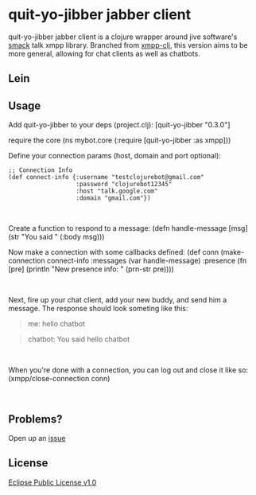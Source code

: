 
# quit-yo-jibber jabber client

quit-yo-jibber jabber client is a clojure wrapper around jive software's [smack](http://www.igniterealtime.org/projects/smack/) talk xmpp library. Branched from [xmpp-clj](http://github.com/zkim/xmpp-clj), this version aims to be more general, allowing for chat clients as well as chatbots.

## Lein


## Usage
Add quit-yo-jibber to your deps (project.clj):
    [quit-yo-jibber "0.3.0"]

require the core
    (ns mybot.core
      (:require [quit-yo-jibber :as xmpp]))
<br />

Define your connection params (host, domain and port optional):

    ;; Connection Info
    (def connect-info {:username "testclojurebot@gmail.com"
                       :password "clojurebot12345"
                       :host "talk.google.com"
                       :domain "gmail.com"})
<br />

Create a function to respond to a message:
    (defn handle-message [msg]
      (str "You said " (:body msg)))

Now make a connection with some callbacks defined:
    (def conn (make-connection connect-info 
                 :messages (var handle-message)
                 :presence (fn [pre] (println "New presence info: " (prn-str pre))))

<br />


    
Next, fire up your chat client, add your new buddy, and send him a message.  The response should look someting like this:

> me: hello chatbot  

> chatbot: You said hello chatbot
<br />  


When you're done with a connection, you can log out and close it like so:
    (xmpp/close-connection conn)

<br />

## Problems?

Open up an [issue](/issues)

## License

[Eclipse Public License v1.0](http://www.eclipse.org/legal/epl-v10.html)
